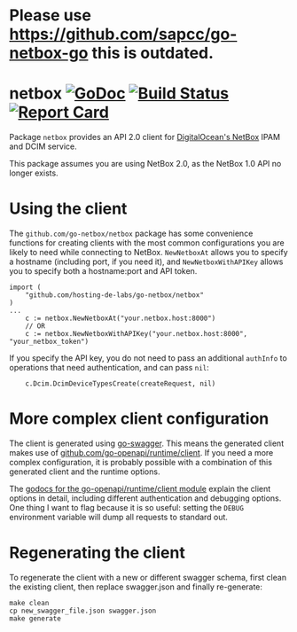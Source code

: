 Please use https://github.com/sapcc/go-netbox-go this is outdated.
====================================================================



netbox [![GoDoc](http://godoc.org/github.com/hosting-de-labs/go-netbox?status.svg)](http://godoc.org/github.com/hosting-de-labs/go-netbox) [![Build Status](https://travis-ci.com/hosting-de-labs/go-netbox.svg?branch=master)](https://travis-ci.com/hosting-de-labs/go-netbox) [![Report Card](https://goreportcard.com/badge/github.com/hosting-de-labs/go-netbox)](https://goreportcard.com/report/github.com/hosting-de-labs/go-netbox)
======

Package `netbox` provides an API 2.0 client for [DigitalOcean's NetBox](https://github.com/netbox-community/netbox)
IPAM and DCIM service.

This package assumes you are using NetBox 2.0, as the NetBox 1.0 API no longer exists.

Using the client
================

The `github.com/go-netbox/netbox` package has some convenience functions for creating clients with the most common
configurations you are likely to need while connecting to NetBox. `NewNetboxAt` allows you to specify a hostname
(including port, if you need it), and `NewNetboxWithAPIKey` allows you to specify both a hostname:port and API token.
```golang
import (
    "github.com/hosting-de-labs/go-netbox/netbox"
)
...
    c := netbox.NewNetboxAt("your.netbox.host:8000")
    // OR
    c := netbox.NewNetboxWithAPIKey("your.netbox.host:8000", "your_netbox_token")
```

If you specify the API key, you do not need to pass an additional `authInfo` to operations that need authentication, and
can pass `nil`:
```golang
    c.Dcim.DcimDeviceTypesCreate(createRequest, nil)
```

More complex client configuration
=================================

The client is generated using [go-swagger](https://github.com/go-swagger/go-swagger). This means the generated client
makes use of [github.com/go-openapi/runtime/client](https://godoc.org/github.com/go-openapi/runtime/client). If you need
a more complex configuration, it is probably possible with a combination of this generated client and the runtime
options.

The [godocs for the go-openapi/runtime/client module](https://godoc.org/github.com/go-openapi/runtime/client) explain
the client options in detail, including different authentication and debugging options. One thing I want to flag because
it is so useful: setting the `DEBUG` environment variable will dump all requests to standard out.

Regenerating the client
=======================

To regenerate the client with a new or different swagger schema, first clean the existing client, then replace
swagger.json and finally re-generate:
```
make clean
cp new_swagger_file.json swagger.json
make generate
```
